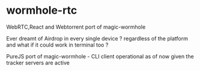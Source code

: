 # wormhole-rtc
WebRTC,React and Webtorrent port of magic-wormhole


Ever dreamt of Airdrop in every single device ?  regardless of the platform and what if it could work in terminal too ?


PureJS port of magic-wormhole - CLI client operational as of now given the tracker servers are active
